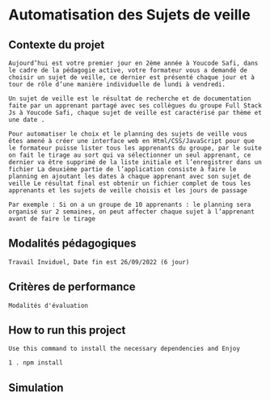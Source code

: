 # Automatisation des Sujets de veille

## Contexte du projet
```
Aujourd’hui est votre premier jour en 2ème année à Youcode Safi, dans le cadre de la pédagogie active, votre formateur vous a demandé de choisir un sujet de veille, ce dernier est présenté chaque jour et à tour de rôle d’une manière individuelle de lundi à vendredi.

Un sujet de veille est le résultat de recherche et de documentation faite par un apprenant partagé avec ses collègues du groupe Full Stack Js à Youcode Safi, chaque sujet de veille est caractérisé par thème et une date .

Pour automatiser le choix et le planning des sujets de veille vous êtes amené à créer une interface web en Html/CSS/JavaScript pour que le formateur puisse lister tous les apprenants du groupe, par le suite on fait le tirage au sort qui va sélectionner un seul apprenant, ce dernier va être supprimé de la liste initiale et l’enregistrer dans un fichier La deuxième partie de l’application consiste à faire le planning en ajoutant les dates à chaque apprenant avec son sujet de veille Le résultat final est obtenir un fichier complet de tous les apprenants et les sujets de veille choisis et les jours de passage

Par exemple : Si on a un groupe de 10 apprenants : le planning sera organisé sur 2 semaines, on peut affecter chaque sujet à l’apprenant avant de faire le tirage

```
## Modalités pédagogiques
```
Travail Inviduel, Date fin est 26/09/2022 (6 jour)
```
## Critères de performance 
```
Modalités d'évaluation
```
## How to run this project
```
Use this command to install the necessary dependencies and Enjoy 

1 . npm install
```
## Simulation

<!-- ![Animation](https://user-images.githubusercontent.com/77664568/143249113-4a2dac64-5932-40a8-ac2b-12c896f69f51.gif) -->

